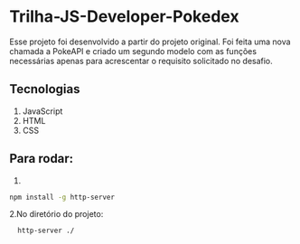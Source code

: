 # Trilha-JS-Developer-Pokedex

Esse projeto foi desenvolvido a partir do projeto original. Foi feita uma nova chamada a PokeAPI e criado um segundo modelo com as funções necessárias apenas para acrescentar o requisito solicitado no desafio.

## Tecnologias
1. JavaScript
2. HTML
3. CSS

## Para rodar:

1.
```bash
npm install -g http-server
```

2.No diretório do projeto:
```bash
  http-server ./
```
